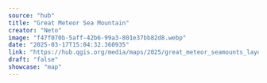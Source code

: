 ```yaml
---
source: "hub"
title: "Great Meteor Sea Mountain"
creator: "Neto"
image: "f47f070b-5aff-42b6-99a3-801e37bb82d8.webp"
date: "2025-03-17T15:04:32.360935"
link: "https://hub.qgis.org/media/maps/2025/great_meteor_seamounts_layout.png"
draft: "false"
showcase: "map"
---
```

